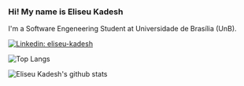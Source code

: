 ### Hi! My name is Eliseu Kadesh

I'm a Software Engeneering Student at Universidade de Brasília (UnB).

[![Linkedin: eliseu-kadesh](https://img.shields.io/badge/linkedin-%230077B5.svg?&style=for-the-badge&logo=linkedin&logoColor=white)](https://www.linkedin.com/in/eliseu-kadesh-46018b1a8/)

![Top Langs](https://github-readme-stats.vercel.app/api/top-langs/?username=eliseukadesh67&theme=dracula)

![Eliseu Kadesh's github stats](https://github-readme-stats.vercel.app/api?username=eliseukadesh67&show_icons=true&theme=dracula)

